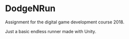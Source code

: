 # DodgeNRun
Assignment for the digital game development course 2018.

Just a basic endless runner made with Unity.
